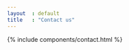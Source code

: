 ```yaml
---
layout  : default
title   : "Contact us"
---
```

<div class="contact-page">
{% include components/contact.html %}
</div>